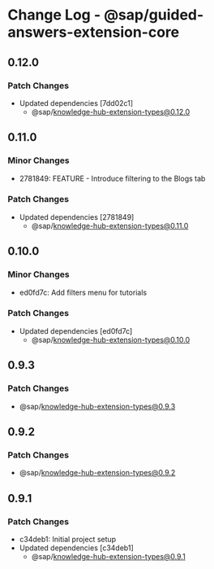 # Change Log - @sap/guided-answers-extension-core

## 0.12.0

### Patch Changes

-   Updated dependencies [7dd02c1]
    -   @sap/knowledge-hub-extension-types@0.12.0

## 0.11.0

### Minor Changes

-   2781849: FEATURE - Introduce filtering to the Blogs tab

### Patch Changes

-   Updated dependencies [2781849]
    -   @sap/knowledge-hub-extension-types@0.11.0

## 0.10.0

### Minor Changes

-   ed0fd7c: Add filters menu for tutorials

### Patch Changes

-   Updated dependencies [ed0fd7c]
    -   @sap/knowledge-hub-extension-types@0.10.0

## 0.9.3

### Patch Changes

-   @sap/knowledge-hub-extension-types@0.9.3

## 0.9.2

### Patch Changes

-   @sap/knowledge-hub-extension-types@0.9.2

## 0.9.1

### Patch Changes

-   c34deb1: Initial project setup
-   Updated dependencies [c34deb1]
    -   @sap/knowledge-hub-extension-types@0.9.1
